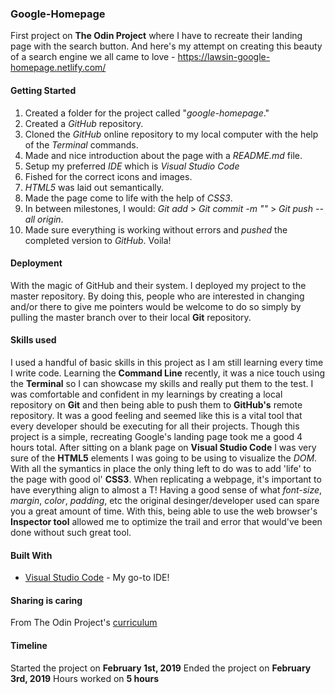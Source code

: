 ### Google-Homepage

First project on **The Odin Project** where I have to recreate their landing page with the search button.
And here's my attempt on creating this beauty of a search engine we all came to love -
https://lawsin-google-homepage.netlify.com/

#### Getting Started

1. Created a folder for the project called "*google-homepage*."
2. Created a *GitHub* repository.
3. Cloned the *GitHub* online repository to my local computer with the help of the *Terminal* commands.
4. Made and nice introduction about the page with a *README.md* file.
5. Setup my preferred *IDE* which is *Visual Studio Code*
6. Fished for the correct icons and images.
7. *HTML5* was laid out semantically.
8. Made the page come to life with the help of *CSS3*.
9. In between milestones, I would: *Git add* > *Git commit -m ""* > *Git push --all origin*.
10. Made sure everything is working without errors and *pushed* the completed version to *GitHub*. Voila!

#### Deployment

With the magic of GitHub and their system. I deployed my project to the master repository. By doing this, people who are interested in changing and/or there to give me pointers would be welcome to do so simply by pulling the master branch over to their local **Git** repository. 

#### Skills used

I used a handful of basic skills in this project as I am still learning every time I write code. Learning the **Command Line** recently, it was a nice touch using the **Terminal** so I can showcase my skills and really put them to the test. I was comfortable and confident in my learnings by creating a local repository on **Git** and then being able to push them to **GitHub's** remote repository. It was a good feeling and seemed like this is a vital tool that every developer should be executing for all their projects. Though this project is a simple, recreating Google's landing page took me a good 4 hours total. After sitting on a blank page on **Visual Studio Code** I was very sure of the **HTML5** elements I was going to be using to visualize the *DOM*. With all the symantics in place the only thing left to do was to add 'life' to the page with good ol' **CSS3**. When replicating a webpage, it's important to have everything align to almost a T! Having a good sense of what *font-size*, *margin*, *color*, *padding*, etc the original desinger/developer used can spare you a great amount of time. With this, being able to use the web browser's **Inspector tool** allowed me to optimize the trail and error that would've been done without such great tool.

#### Built With

* [Visual Studio Code](https://code.visualstudio.com/) - My go-to IDE!

#### Sharing is caring

From The Odin Project's [curriculum](http://www.theodinproject.com/courses/web-development-101/lessons/html-css)

#### Timeline

Started the project on **February 1st, 2019**
Ended the project on **February 3rd, 2019**
Hours worked on **5 hours**